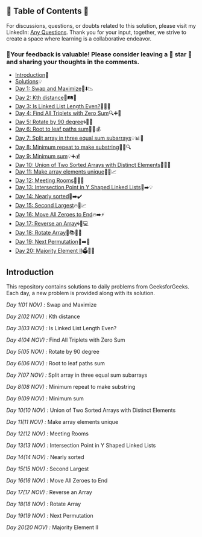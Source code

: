 ## 📜 Table of Contents 📜

For discussions, questions, or doubts related to this solution, please visit my LinkedIn: [Any Questions](https://www.linkedin.com/in/het-patel-8b110525a/). Thank you for your input, together, we strive to create a space where learning is a collaborative endeavor.

### 🔮Your feedback is valuable! Please consider leaving a 🌟 star 🌟 and sharing your thoughts in the comments.

- [Introduction](https://github.com/Hunterdii/GeeksforGeeks-POTD/blob/main/README.md)📝
- [Solutions](https://github.com/Hunterdii/GeeksforGeeks-POTD/tree/main/November%202024%20GFG%20SOLUTION)💡
- [Day 1: Swap and Maximize](https://github.com/Hunterdii/GeeksforGeeks-POTD/blob/main/November%202024%20GFG%20SOLUTION/01(Nov)%20Swap%20and%20Maximize.md)🔄⬇️📉
- [Day 2: Kth distance](https://github.com/Hunterdii/GeeksforGeeks-POTD/blob/main/November%202024%20GFG%20SOLUTION/02(Nov)%20Kth%20distance.md)🚗🛤️🧭
- [Day 3: Is Linked List Length Even?](https://github.com/Hunterdii/GeeksforGeeks-POTD/blob/main/November%202024%20GFG%20SOLUTION/03(Nov)%20Is%20Linked%20List%20Length%20Even%3F.md)🔗🔢❌
- [Day 4: Find All Triplets with Zero Sum](https://github.com/Hunterdii/GeeksforGeeks-POTD/blob/main/November%202024%20GFG%20SOLUTION/04(Nov)%20Find%20All%20Triplets%20with%20Zero%20Sum.md)🔍➕👥
- [Day 5: Rotate by 90 degree](https://github.com/Hunterdii/GeeksforGeeks-POTD/blob/main/November%202024%20GFG%20SOLUTION/05(Nov)%20Rotate%20by%2090%20degree.md)🌀📐💠
- [Day 6: Root to leaf paths sum](https://github.com/Hunterdii/GeeksforGeeks-POTD/blob/main/November%202024%20GFG%20SOLUTION/06(Nov)%20Root%20to%20leaf%20paths%20sum.md)🌳🍃💰
- [Day 7: Split array in three equal sum subarrays](https://github.com/Hunterdii/GeeksforGeeks-POTD/blob/main/November%202024%20GFG%20SOLUTION/07(Nov)%20Split%20array%20in%20three%20equal%20sum%20subarrays.md)💡📊🎯
- [Day 8: Minimum repeat to make substring](https://github.com/Hunterdii/GeeksforGeeks-POTD/blob/main/November%202024%20GFG%20SOLUTION/08(Nov)%20Minimum%20repeat%20to%20make%20substring.md)🔁✨🔍
- [Day 9: Minimum sum](https://github.com/Hunterdii/GeeksforGeeks-POTD/blob/main/November%202024%20GFG%20SOLUTION/09(Nov)%20Minimum%20sum.md)💡➕💰
- [Day 10: Union of Two Sorted Arrays with Distinct Elements](https://github.com/Hunterdii/GeeksforGeeks-POTD/blob/main/November%202024%20GFG%20SOLUTION/10(Nov)%20Union%20of%20Two%20Sorted%20Arrays%20with%20Distinct%20Elements.md)🔗🤝🌐
- [Day 11: Make array elements unique](https://github.com/Hunterdii/GeeksforGeeks-POTD/blob/main/November%202024%20GFG%20SOLUTION/11(Nov)%20Make%20array%20elements%20unique.md)🔢✨📈
- [Day 12: Meeting Rooms](https://github.com/Hunterdii/GeeksforGeeks-POTD/blob/main/November%202024%20GFG%20SOLUTION/12(Nov)%20Meeting%20Rooms.md)📅🏢⏰
- [Day 13: Intersection Point in Y Shaped Linked Lists](https://github.com/Hunterdii/GeeksforGeeks-POTD/blob/main/November%202024%20GFG%20SOLUTION/13(Nov)%20Intersection%20Point%20in%20Y%20Shaped%20Linked%20Lists.md)🔗➡️💡
- [Day 14: Nearly sorted](https://github.com/Hunterdii/GeeksforGeeks-POTD/blob/main/November%202024%20GFG%20SOLUTION/14(Nov)%20Nearly%20sorted.md)📑➡️✔️
- [Day 15: Second Largest](https://github.com/Hunterdii/GeeksforGeeks-POTD/blob/main/November%202024%20GFG%20SOLUTION/15(Nov)%20Second%20Largest.md)🔥🥈📈
- [Day 16: Move All Zeroes to End](https://github.com/Hunterdii/GeeksforGeeks-POTD/blob/main/November%202024%20GFG%20SOLUTION/16(Nov)%20Move%20All%20Zeroes%20to%20End.md)🔥➡️⚡
- [Day 17: Reverse an Array](https://github.com/Hunterdii/GeeksforGeeks-POTD/blob/main/November%202024%20GFG%20SOLUTION/17(Nov)%20Reverse%20an%20Array.md)🌀🔁💻
- [Day 18: Rotate Array](https://github.com/Hunterdii/GeeksforGeeks-POTD/blob/main/November%202024%20GFG%20SOLUTION/18(Nov)%20Rotate%20Array.md)🔄📚🧑‍💻
- [Day 19: Next Permutation](https://github.com/Hunterdii/GeeksforGeeks-POTD/blob/main/November%202024%20GFG%20SOLUTION/19(Nov)%20Next%20Permutation.md)🔢➡️🔀
- [Day 20: Majority Element II](https://github.com/Hunterdii/GeeksforGeeks-POTD/blob/main/November%202024%20GFG%20SOLUTION/20(Nov)%20Majority%20Element%20II.md)🗳️🔢🎯



## Introduction

This repository contains solutions to daily problems from GeeksforGeeks. Each day, a new problem is provided along with its solution.

*Day 1(01 NOV) :* Swap and Maximize

*Day 2(02 NOV) :* Kth distance

*Day 3(03 NOV) :* Is Linked List Length Even?

*Day 4(04 NOV) :* Find All Triplets with Zero Sum

*Day 5(05 NOV) :* Rotate by 90 degree

*Day 6(06 NOV) :* Root to leaf paths sum

*Day 7(07 NOV) :* Split array in three equal sum subarrays

*Day 8(08 NOV) :* Minimum repeat to make substring

*Day 9(09 NOV) :* Minimum sum

*Day 10(10 NOV) :* Union of Two Sorted Arrays with Distinct Elements

*Day 11(11 NOV) :* Make array elements unique

*Day 12(12 NOV) :* Meeting Rooms

*Day 13(13 NOV) :* Intersection Point in Y Shaped Linked Lists

*Day 14(14 NOV) :* Nearly sorted

*Day 15(15 NOV) :* Second Largest

*Day 16(16 NOV) :* Move All Zeroes to End

*Day 17(17 NOV) :* Reverse an Array

*Day 18(18 NOV) :* Rotate Array

*Day 19(19 NOV) :* Next Permutation

*Day 20(20 NOV) :* Majority Element II
